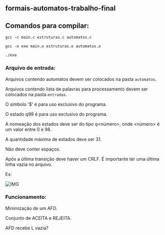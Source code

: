 ## formais-automatos-trabalho-final

## Comandos para compilar:

`gcc -c main.c estruturas.c automatos.c`

`gcc -o exe main.o estruturas.o automatos.o`

`./exe`

### Arquivo de entrada:

Arquivos contendo automatos devem ser colocados na pasta `automatos`.

Arquivos contendo lista de palavras para processamento devem ser colocados na pasta `entradas`.

O simbolo '$' é para uso exclusivo do programa.

O estado q99 é para uso exclusivo do programa.

A nomeação dos estados deve ser do tipo q<número>, onde <número> é um valor entre 0 e 98.

A quantidade máxima de estados deve ser 31.

Não deve conter espaços.

Após a última transição deve haver um CRLF. É importante ter uma última linha vazia no arquivo.

Ex: 

![IMG](https://media.discordapp.net/attachments/1024803269043830986/1024803541300297728/unknown.png?width=468&height=670)

### Funcionamento:
Minimização de um AFD.

Conjunto de ACEITA e REJEITA.

AFD recebe L vazia?
